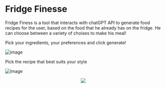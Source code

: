 # Fridge Finesse


Fridge Finess is a tool that interacts with chatGPT API to generate food recipes for the user, based on the food that he already has on the fridge.
He can choose between a variety of choises to make his meal!


Pick your ingredients, your preferences and click generate!

![image](https://github.com/ViniTeider/FridgeFiness/assets/107645804/4b4f8d6d-8a1d-4542-b48f-e4e2cb02f047)

Pick the recipe that best suits your style

![image](https://github.com/ViniTeider/FridgeFiness/assets/107645804/d9d46a68-def8-4b4b-8b9f-59648a6e3707)

<p align="center">
  <img src="https://github.com/ViniTeider/FridgeFiness/assets/107645804/f788684e-b0df-4395-b456-2186018d7182" />
</p>
